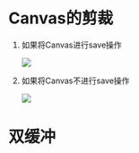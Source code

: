 # Canvas的剪裁 #
1. 如果将Canvas进行save操作

	![](https://i.imgur.com/hlOd2hr.png)

2. 如果将Canvas不进行save操作

	![](https://i.imgur.com/TFpqPml.png)

# 双缓冲 #